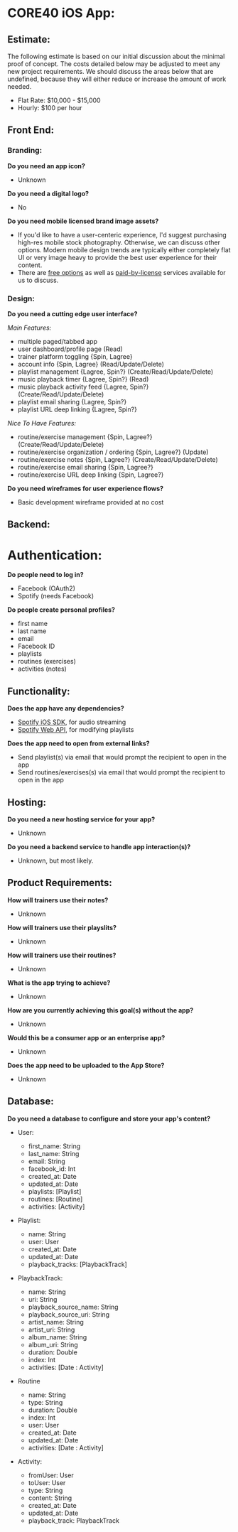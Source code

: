 # CORE40 iOS App:

## Estimate:
The following estimate is based on our initial discussion about the minimal proof of concept. The costs detailed below may be adjusted to meet any new project requirements. We should discuss the areas below that are undefined, because they will either reduce or increase the amount of work needed.

- Flat Rate: $10,000 - $15,000
- Hourly: $100 per hour

## Front End:

### Branding:
**Do you need an app icon?**
  - Unknown

**Do you need a digital logo?**
  - No

**Do you need mobile licensed brand image assets?**
  - If you'd like to have a user-centeric experience, I'd suggest purchasing high-res mobile stock photography. Otherwise, we can discuss other options. Modern mobile design trends are typically either completely flat UI or very image heavy to provide the best user experience for their content.
  - There are [free options](https://unsplash.com/search/fitness) as well as [paid-by-license](http://www.istockphoto.com/photos/spin-class?excludenudity=true&mediatype=photography&page=1&phrase=spin%20class&sort=best) services available for us to discuss.

### Design:
**Do you need a cutting edge user interface?**

*Main Features:*

  - multiple paged/tabbed app
  - user dashboard/profile page (Read)
  - trainer platform toggling {Spin, Lagree}
  - account info {Spin, Lagree} (Read/Update/Delete)
  - playlist management {Lagree, Spin?} (Create/Read/Update/Delete)
  - music playback timer {Lagree, Spin?} (Read)
  - music playback activity feed {Lagree, Spin?} (Create/Read/Update/Delete)
  - playlist email sharing {Lagree, Spin?}
  - playlist URL deep linking {Lagree, Spin?}
  
*Nice To Have Features:*

  - routine/exercise management {Spin, Lagree?} (Create/Read/Update/Delete)
  - routine/exercise organization / ordering {Spin, Lagree?} (Update)
  - routine/exercise notes {Spin, Lagree?} (Create/Read/Update/Delete)
  - routine/exercise email sharing {Spin, Lagree?}
  - routine/exercise URL deep linking {Spin, Lagree?}

**Do you need wireframes for user experience flows?**
  - Basic development wireframe provided at no cost

## Backend:

# Authentication:
**Do people need to log in?**
  - Facebook (OAuth2)
  - Spotify (needs Facebook)

**Do people create personal profiles?**
  - first name
  - last name
  - email
  - Facebook ID
  - playlists
  - routines (exercises)
  - activities (notes)

## Functionality:
**Does the app have any dependencies?**
  - [Spotify iOS SDK](https://developer.spotify.com/technologies/spotify-ios-sdk/), for audio streaming
  - [Spotify Web API](https://developer.spotify.com/web-api/), for modifying playlists

**Does the app need to open from external links?**
  - Send playlist(s) via email that would prompt the recipient to open in the app
  - Send routines/exercises(s) via email that would prompt the recipient to open in the app

## Hosting:
**Do you need a new hosting service for your app?**
  - Unknown

**Do you need a backend service to handle app interaction(s)?**
  - Unknown, but most likely.
  
## Product Requirements:

**How will trainers use their notes?**
  - Unknown
  
**How will trainers use their playslits?**
  - Unknown

**How will trainers use their routines?**
  - Unknown

**What is the app trying to achieve?**
  - Unknown
  
**How are you currently achieving this goal(s) without the app?**
  - Unknown
  
**Would this be a consumer app or an enterprise app?**
  - Unknown
  
**Does the app need to be uploaded to the App Store?**
  - Unknown

## Database:
**Do you need a database to configure and store your app's content?**

  - User:
    - first_name: String
    - last_name: String
    - email: String
    - facebook_id: Int
    - created_at: Date
    - updated_at: Date
    - playlists: [Playlist]
    - routines: [Routine]
    - activities: [Activity]


  - Playlist:
    - name: String
    - user: User
    - created_at: Date
    - updated_at: Date
    - playback_tracks: [PlaybackTrack]


  - PlaybackTrack:
    - name: String
    - uri: String
    - playback_source_name: String
    - playback_source_uri: String
    - artist_name: String
    - artist_uri: String
    - album_name: String
    - album_uri: String
    - duration: Double
    - index: Int
    - activities: [Date : Activity]


  - Routine
    - name: String
    - type: String
    - duration: Double
    - index: Int
    - user: User
    - created_at: Date
    - updated_at: Date
    - activities: [Date : Activity]


  - Activity:
    - fromUser: User
    - toUser: User
    - type: String
    - content: String
    - created_at: Date
    - updated_at: Date
    - playback_track: PlaybackTrack
    
